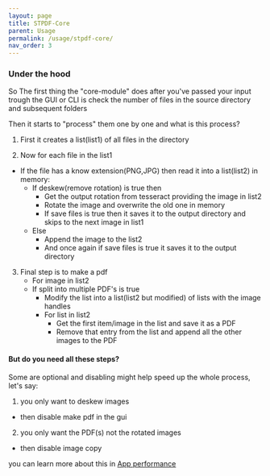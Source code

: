 ```yaml
---
layout: page
title: STPDF-Core
parent: Usage
permalink: /usage/stpdf-core/
nav_order: 3
---
```


### Under the hood

So The first thing the "core-module" does after you've passed your input trough the GUI or CLI is check the number of files in the source directory and subsequent folders

Then it starts to "process" them one by one and what is this process?

1. First it creates a list(list1) of all files in the directory

2. Now for each file in the list1
  * If the file has a know extension(PNG,JPG) then read it into a list(list2) in memory:
    - If deskew(remove rotation) is true then
      * Get the output rotation from tesseract providing the image in list2
      * Rotate the image and overwrite the old one in memory
      * If save files is true then it saves it to the output directory and skips to the next image in list1
    - Else
      * Append the image to the list2
      * And once again if save files is true it saves it to the output directory

3. Final step is to make a pdf
    * For image in list2
    * If split into multiple PDF's is true
      - Modify the list into a list(list2 but modified) of lists with the image handles
      - For list in list2
        * Get the first item/image in the list and save it as a PDF
        * Remove that entry from the list and append all the other images to the PDF


#### But do you need all these steps?

Some are optional and disabling might help speed up the whole process, let's say: 
1. you only want to deskew images
  * then disable make pdf in the gui
2. you only want the PDF(s) not the rotated images
  * then disable image copy
  
you can learn more about this in [App performance](../../help/app-performance/)